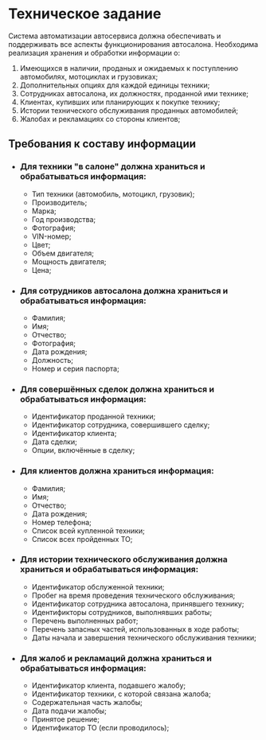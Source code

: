 # Техническое задание

Система автоматизации автосервиса должна обеспечивать и поддерживать все аспекты функционирования автосалона. Необходима реализация хранения и обработки информации о:

1. Имеющихся в наличии, проданых и ожидаемых к поступлению автомобилях, мотоциклах и грузовиках;
2. Дополнительных опциях для каждой единицы техники;
3. Сотрудниках автосалона, их должностях, проданной ими технике;
4. Клиентах, купивших или планирующих к покупке технику;
5. Истории технического обслуживания проданных автомобилей;
6. Жалобах и рекламациях со стороны клиентов;

## Требования к составу информации 

- ### Для техники "в салоне" должна храниться и обрабатываться информация:

    - Тип техники (автомобиль, мотоцикл, грузовик);
    - Производитель;
    - Марка;
    - Год производства;
    - Фотография;
    - VIN-номер;
    - Цвет;
    - Объем двигателя;
    - Мощность двигателя;
    - Цена;
  
- ### Для сотрудников автосалона должна храниться и обрабатываться информация:

    - Фамилия;
    - Имя;
    - Отчество;
    - Фотография;
    - Дата рождения;
    - Должность;
    - Номер и серия паспорта;
  
- ### Для совершённых сделок должна храниться и обрабатываться информация:

    - Идентификатор проданной техники;
    - Идентификатор сотрудника, совершившего сделку;
    - Идентификатор клиента;
    - Дата сделки;
    - Опции, включённые в сделку;

- ### Для клиентов должна храниться информация:

    - Фамилия;
    - Имя;
    - Отчество;
    - Дата рождения;
    - Номер телефона;
    - Список всей купленной техники;
    - Список всех пройденных ТО;

- ### Для истории технического обслуживания должна храниться и обрабатываться информация:

    - Идентификатор обслуженной техники;
    - Пробег на время проведения технического обслуживания;
    - Идентификатор сотрудника автосалона, принявшего технику;
    - Идентификторы сотрудников, выполнявших работы;
    - Перечень выполненных работ;
    - Перечень запасных частей, использованных в ходе работы;
    - Даты начала и завершения технического обслуживания техники;

- ### Для жалоб и рекламаций должна храниться и обрабатываться информация:

    - Идентификатор клиента, подавшего жалобу;
    - Идентификатор техники, с которой связана жалоба;
    - Содержательная часть жалобы;
    - Дата подачи жалобы;
    - Принятое решение;
    - Идентификатор ТО (если проводилось);
